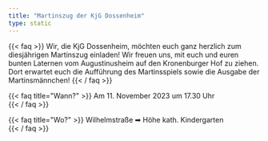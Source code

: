```yaml
---
title: "Martinszug der KjG Dossenheim"
type: static
---
```


{{< faq >}}
Wir, die KjG Dossenheim, möchten euch ganz herzlich zum diesjährigen Martinszug einladen!
Wir freuen uns, mit euch und euren bunten Laternen vom Augustinusheim auf den Kronenburger Hof zu ziehen. 
Dort erwartet euch die Aufführung des Martinsspiels sowie die Ausgabe der Martinsmännchen!
{{< / faq >}}


{{< faq title="Wann?" >}}
Am 11. November 2023 um 17.30 Uhr  
{{< / faq >}}

{{< faq title="Wo?" >}}
Wilhelmstraße  ➡ Höhe kath. Kindergarten  
{{< / faq >}}